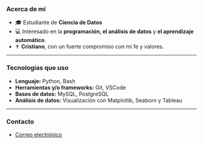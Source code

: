 ### Acerca de mí

- 🎓 Estudiante de **Ciencia de Datos**
- 💻 Interesado en la **programación, el análisis de datos** y **el aprendizaje automático**.
- ✝️ **Cristiano**, con un fuerte compromiso con mi fe y valores.

---

### Tecnologías que uso

- **Lenguaje:** Python, Bash
- **Herramientas y/o frameworks:** Git, VSCode
- **Bases de datos:** MySQL, PostgreSQL
- **Análisis de datos:** Visualización con Matplotlib, Seaborn y Tableau

---

### Contacto

- [Correo electrónico](mailto:edmb707@gmail.com)
